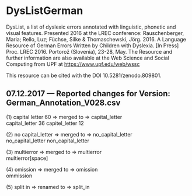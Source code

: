 # DysListGerman
DysList, a list of dyslexic errors annotated with linguistic, phonetic and visual features. Presented 2016 at the LREC conference: Rauschenberger, Maria; Rello, Luz; Füchse, Silke &amp; Thomaschewski, Jörg. 2016.  A Language Resource of German Errors Written by Children with Dyslexia. [In Press] Proc. LREC 2016. Portorož (Slovenia), 23-28, May. The Resource and further information are also available at the Web Science and Social Computing from UPF at https://www.upf.edu/web/wssc


This resource can be cited with the DOI 10.5281/zenodo.809801.

## 07.12.2017 — Reported changes for Version: German_Annotation_V028.csv
(1) 
capital letter     60    => merged to =>  capital_letter         
capital_letter     36
capitel_letter      12                   

(2)
no capital_letter       => merged to =>  no_capital_letter  	
no_capital_letter 
non_capital_letter

(3)
multierror				=> merged to =>  multierror  			
multierror[space] 

(4)
omission				=> merged to =>  omission  				
ommission

(5)
split in     		  => renamed to =>  split_in   				
